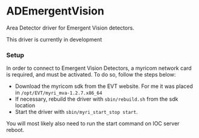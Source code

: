 # ADEmergentVision

Area Detector driver for Emergent Vision detectors.

This driver is currently in development

### Setup

In order to connect to Emergent Vision Detectors, a myricom network card is required, and must be activated. To do so, follow the steps below:

* Download the myricom sdk from the EVT website. For me it was placed in `/opt/EVT/myri_mva-1.2.7.x86_64`
* If necessary, rebuild the driver with `sbin/rebuild.sh` from the sdk location
* Start the driver with `sbin/myri_start_stop start`.

You will most likely also need to run the start command on IOC server reboot.
